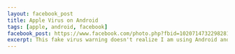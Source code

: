 ```yaml
---
layout: facebook_post
title: Apple Virus on Android
tags: [apple, android, facebook]
facebook_post: https://www.facebook.com/photo.php?fbid=10207147322982819
excerpt: This fake virus warning doesn't realize I am using Android and not iPhone or other some Apple device...
---
```


